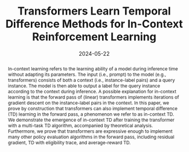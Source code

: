 ---
title: "Transformers Learn Temporal Difference Methods for In-Context Reinforcement Learning"
authors: "<b>Jiuqi Wang</b>* , Ethan Blaser*, Hadi Daneshmand, Shangtong Zhang"
collection: publications
permalink: /publication/2024-05-22-In-Context TD
excerpt: "Contributed talk at the RLC Workshop on Training Agents with Foundation Models, 2024.\n Spotlight Award at the ICML Workshop on In-Context Learning, 2024."
date: 2024-05-22
venue: 'arXiv'
paperurl: 'https://www.arxiv.org/abs/2405.13861'
citation:
abstract: "In-context learning refers to the learning ability of a model during inference time without adapting its parameters. The input (i.e., prompt) to the model (e.g., transformers) consists of both a context (i.e., instance-label pairs) and a query instance. The model is then able to output a label for the query instance according to the context during inference. A possible explanation for in-context learning is that the forward pass of (linear) transformers implements iterations of gradient descent on the instance-label pairs in the context. In this paper, we prove by construction that transformers can also implement temporal difference (TD) learning in the forward pass, a phenomenon we refer to as in-context TD. We demonstrate the emergence of in-context TD after training the transformer with a multi-task TD algorithm, accompanied by theoretical analysis. Furthermore, we prove that transformers are expressive enough to implement many other policy evaluation algorithms in the forward pass, including residual gradient, TD with eligibility trace, and average-reward TD."
---
